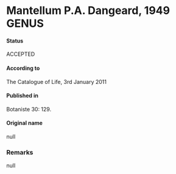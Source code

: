 # Mantellum P.A. Dangeard, 1949 GENUS

#### Status
ACCEPTED

#### According to
The Catalogue of Life, 3rd January 2011

#### Published in
Botaniste 30: 129.

#### Original name
null

### Remarks
null